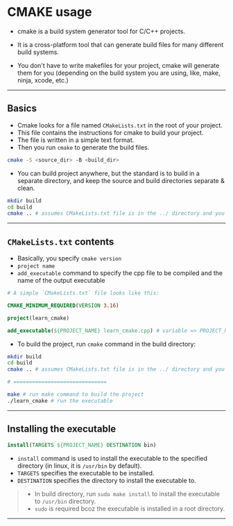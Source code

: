 # CMAKE usage

- cmake is a build system generator tool for C/C++ projects.
- It is a cross-platform tool that can generate build files for many different build systems.

- You don't have to write makefiles for your project, cmake will generate them for you (depending on the build system you are using, like, make, ninja, xcode, etc.)

---


## Basics

- Cmake looks for a file named `CMakeLists.txt` in the root of your project.
- This file contains the instructions for cmake to build your project.
- The file is written in a simple text format.
- Then you run `cmake` to generate the build files.

```bash
cmake -S <source_dir> -B <build_dir>
```

- You can build project anywhere, but the standard is to build in a separate directory, and keep the source and build directories separate & clean.

```bash
mkdir build
cd build
cmake .. # assumes CMakeLists.txt file is in the ../ directory and you are in the build directory
```

---

## `CMakeLists.txt` contents

- Basically, you specify `cmake version`
- `project name`
- `add_executable` command to specify the cpp file to be compiled and the name of the output executable

```cmake
# A simple `CMakeLists.txt` file looks like this:

CMAKE_MINIMUM_REQUIRED(VERSION 3.16)

project(learn_cmake)

add_executable(${PROJECT_NAME} learn_cmake.cpp) # variable => PROJECT_NAME
```

- To build the project, run `cmake` command in the build directory:

```bash
mkdir build
cd build
cmake .. # assumes CMakeLists.txt file is in the ../ directory and you are in the build directory

# ==============================

make # run make command to build the project
./learn_cmake # run the executable
```

---

## Installing the executable

```cmake
install(TARGETS ${PROJECT_NAME} DESTINATION bin)
```

- `install` command is used to install the executable to the specified directory (in linux, it is `/usr/bin` by default).
- `TARGETS` specifies the executable to be installed.
- `DESTINATION` specifies the directory to install the executable to.

> - In build directory, run `sudo make install` to install the executable to `/usr/bin` directory.
> - `sudo` is required bcoz the executable is installed in a root directory.

---

